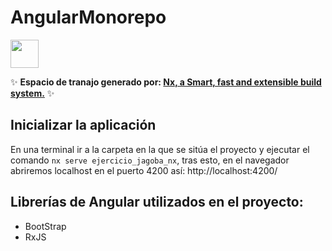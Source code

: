 # AngularMonorepo

<a alt="Nx logo" href="https://nx.dev" target="_blank" rel="noreferrer"><img src="https://raw.githubusercontent.com/nrwl/nx/master/images/nx-logo.png" width="45"></a>

✨ **Espacio de tranajo generado por: [Nx, a Smart, fast and extensible build system.](https://nx.dev)** ✨


## Inicializar la aplicación

En una terminal ir a la carpeta en la que se sitúa el proyecto
y ejecutar el comando `nx serve ejercicio_jagoba_nx`, tras esto, en el navegador
abriremos localhost en el puerto 4200 así: http://localhost:4200/


## Librerías de Angular utilizados en el proyecto:
* BootStrap
* RxJS
